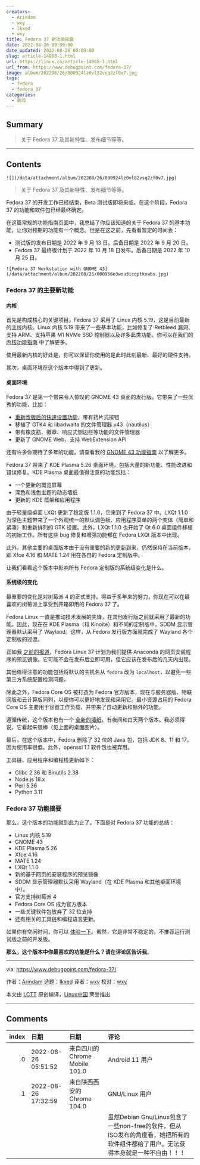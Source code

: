 ```yaml
---
creators:
  - Arindam
  - wxy
  - lkxed
  - wxy
title: Fedora 37 新功能披露
date: 2022-08-26 00:09:00
date_updated: 2022-08-26 00:09:00
slug: article-14968-1.html
url: https://linux.cn/article-14968-1.html
url_from: https://www.debugpoint.com/fedora-37/
image: album/202208/26/000924lz0vl82vsq2zf0v7.jpg
tags:
  - fedora
  - fedora 37
categories:
  - 新闻
---
```


## Summary

> 关于 Fedora 37 及其新特性、发布细节等等。

***

<!-- more -->

## Contents

`![](/data/attachment/album/202208/26/000924lz0vl82vsq2zf0v7.jpg)`

> 
> 关于 Fedora 37 及其新特性、发布细节等等。
> 
> 
> 

Fedora 37 的开发工作已经结束，Beta 测试版即将来临。在这个阶段，Fedora 37 的功能和软件包已经最终确定。

在这篇常规的功能指南页面中，我总结了你应该知道的关于 Fedora 37 的基本功能，让你对预期的功能有一个概念。但是在这之前，先看看暂定的时间表：

* 测试版的发布日期是 2022 年 9 月 13 日。后备日期是 2022 年 9 月 20 日。
* Fedora 37 最终版计划于 2022 年 10 月 18 日发布。后备日期是 2022 年 10 月 25 日。

`![Fedora 37 Workstation with GNOME 43](/data/attachment/album/202208/26/000956e3wou3icqptkxwbs.jpg)`

### Fedora 37 的主要新功能

#### 内核

首先是构成核心的关键项目。Fedora 37 采用了 Linux 内核 5.19，这是目前最新的主线内核。Linux 内核 5.19 带来了一些基本功能，比如修复了 Retbleed 漏洞、支持 ARM、支持苹果 M1 NVMe SSD 控制器以及许多此类功能，你可以在我们的 [内核功能指南](https://www.debugpoint.com/linux-kernel-5-19/) 中了解更多。

使用最新内核的好处是，你可以保证你使用的是此时此刻最新、最好的硬件支持。

其次，桌面环境在这个版本中得到了更新。

#### 桌面环境

Fedora 37 是第一个带来令人惊叹的 GNOME 43 桌面的发行版，它带来了一些优秀的功能，比如：

* [重新改版后的快速设置功能](https://www.debugpoint.com/gnome-43-quick-settings/)，带有药片式按钮
* 移植了 GTK4 和 libadwaita 的文件管理器 v43（nautilus）
* 带有橡皮筋、徽章、响应式侧边栏等功能的文件管理器
* 更新了 GNOME Web，支持 WebExtension API

还有许多你期待了多年的功能。请查看我的 [GNOME 43 功能指南](https://www.debugpoint.com/gnome-43/) 以了解更多。

Fedora 37 带来了 KDE Plasma 5.26 桌面环境，包括大量的新功能、性能改进和错误修复。KDE Plasma 桌面最值得注意的功能包括：

* 一个更新的概览屏幕
* 深色和浅色主题的动态墙纸
* 更新的 KDE 框架和应用程序

由于轻量级桌面 LXQt 更新了稳定版 1.1.0，它来到了 Fedora 37 中。LXQt 1.1.0 为深色主题带来了一个外观统一的默认调色板、应用程序菜单的两个变体（简单和紧凑）和重新排列的 GTK 设置。此外，LXQt 1.1.0 也开始了 Qt 6.0 桌面组件移植的初始工作。所有这些 bug 修复和增强功能都在 Fedora LXQt 版本中出现。

此外，其他主要的桌面版本由于没有重要的新的更新到来，仍然保持在当前版本，即 Xfce 4.16 和 MATE 1.24 用在各自的 Fedora 定制版中。

让我们看看这个版本中影响所有 Fedora 定制版的系统级变化是什么。

#### 系统级的变化

最重要的变化是对树莓派 4 的正式支持。得益于多年来的努力，你现在可以在最喜欢的树莓派上享受到开箱即用的 Fedora 37 了。

Fedora Linux 一直是推动技术发展的先锋，在其他发行版之前就采用了最新的功能。因此，现在在 KDE Plasma（和 Kinoite）和不同的定制版中，SDDM 显示管理器默认采用了 Wayland。这样，从 Fedora 发行版方面就完成了 Wayland 各个定制版的过渡。

正如我 [之前的报道](https://debugpointnews.com/fedora-37-anaconda-web-ui-installer/)，Fedora Linux 37 计划为我们提供 Anaconda 的网页安装程序的预览镜像。它可能不会在发布后立即可用，但它应该在发布后的几天内出现。

其他值得注意的功能包括将默认的主机名从 `fedora` 改为 `localhost`，以避免一些第三方系统配置检测问题。

除此之外，Fedora Core OS 被打造为 Fedora 官方版本，现在与服务器版、物联网版和云计算版同列，以便你可以更好地发现和采用它。最小资源占用的 Fedora Core OS 主要用于容器工作负载，并带来了自动更新和额外的功能。

遵循传统，这个版本也有一个 [全新的墙纸](https://debugpointnews.com/fedora-37-wallpaper/)，有夜间和白天两个版本。我必须得说，它看起来很棒（见上面的桌面图片）。

最后，在这个版本中，Fedora 删除了 32 位的 Java 包，包括 JDK 8、11 和 17，因为使用率很低。此外，openssl 1.1 软件包也被弃用。

工具链、应用程序和编程栈更新如下：

* Glibc 2.36 和 Binutils 2.38
* Node.js 18.x
* Perl 5.36
* Python 3.11

### Fedora 37 功能摘要

那么，这个版本的功能就到此为止了。下面是对 Fedora 37 功能的总结：

* Linux 内核 5.19
* GNOME 43
* KDE Plasma 5.26
* Xfce 4.16
* MATE 1.24
* LXQt 1.1.0
* 新的基于网页的安装程序的预览镜像
* SDDM 显示管理器默认采用 Wayland（在 KDE Plasma 和其他桌面环境中）。
* 官方支持树莓派 4
* Fedora Core OS 成为官方版本
* 一些关键软件包放弃了 32 位支持
* 还有相关的工具链和编程语言更新。

如果你有空闲时间，你可以 [体验一下](https://dl.fedoraproject.org/pub/fedora/linux/development/37/Workstation/x86_64/iso/)。虽然，它是非常不稳定的，不推荐运行测试版之前的开发版。

**那么，这个版本中你最喜欢的功能是什么？请在评论区告诉我**。

---

via: <https://www.debugpoint.com/fedora-37/>

作者：[Arindam](https://www.debugpoint.com/author/admin1/) 选题：[lkxed](https://github.com/lkxed) 译者：[wxy](https://github.com/wxy) 校对：[wxy](https://github.com/wxy)

本文由 [LCTT](https://github.com/LCTT/TranslateProject) 原创编译，[Linux中国](https://linux.cn/) 荣誉推出

***

## Comments

|   index | 日期                | 日期                                           | 评论                                                                                                                                                                                 |
|--------:|:--------------------|:-----------------------------------------------|:-------------------------------------------------------------------------------------------------------------------------------------------------------------------------------------|
|       0 | 2022-08-26 05:51:52 | 来自四川的 Chrome Mobile 101.0|Android 11 用户 | 非常的期待，期待跳票                                                                                                              |
|       1 | 2022-08-26 17:32:59 | 来自陕西西安的 Chrome 104.0|GNU/Linux 用户     | 什么时候能像Debian Gnu/Linux 那样提供一套完整的全组件ISO,我才觉得她是真正的彻头彻尾的自由软件！！！<br />                         |
|         |                     |                                                | 虽然Debian Gnu/Linux包含了一些non-free的软件，但从ISO发布的角度看，她把所有的软件组件都给了用户。无法获得本身就是一种不自由！！！                                                    |

